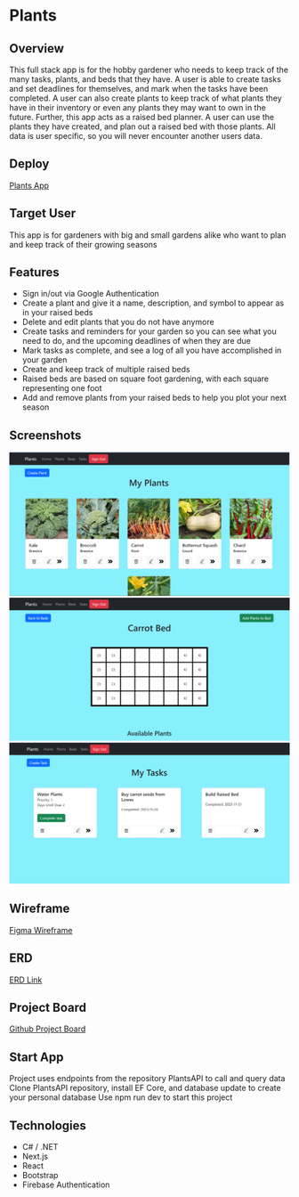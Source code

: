 # Plants
## Overview
  This full stack app is for the hobby gardener who needs to keep track of the many tasks, plants, and beds that they have. A user is able to create tasks and set deadlines for themselves, and mark when the tasks have been completed. A user can also create plants to keep track of what plants they have in their inventory or even any plants they may want to own in the future. Further, this app acts as a raised bed planner. A user can use the plants they have created, and plan out a raised bed with those plants. All data is user specific, so you will never encounter another users data. 

## Deploy
[Plants App](raised-beds.netlify.app)

## Target User
 This app is for gardeners with big and small gardens alike who want to plan and keep track of their growing seasons

## Features
- Sign in/out via Google Authentication
- Create a plant and give it a name, description, and symbol to appear as in your raised beds
- Delete and edit plants that you do not have anymore
- Create tasks and reminders for your garden so you can see what you need to do, and the upcoming deadlines of when they are due
- Mark tasks as complete, and see a log of all you have accomplished in your garden
- Create and keep track of multiple raised beds
- Raised beds are based on square foot gardening, with each square representing one foot
- Add and remove plants from your raised beds to help you plot your next season

## Screenshots
![Plants](utils/images/plantspage.png)
![Raised Beds](utils/images/raisedbed.png)
![Tasks](utils/images/taskspage.png)

## Wireframe
[Figma Wireframe](https://www.figma.com/file/AbOlFV3K1tQg0UalAyhkkm/Plants?type=design&node-id=0-1&mode=design&t=hVdyxheIQOWGHnzM-0)

## ERD
[ERD Link](https://lucid.app/lucidchart/7f511c4d-c667-4537-9532-9f98f29c7902/edit?viewport_loc=1430%2C-1531%2C3072%2C1515%2C0_0&invitationId=inv_48c2e3dc-6d48-4078-b9d9-8d42bc35c09d)

## Project Board
[Github Project Board](https://github.com/users/tjpenc/projects/7/views/1)

## Start App
  Project uses endpoints from the repository PlantsAPI to call and query data
  Clone PlantsAPI repository, install EF Core, and database update to create your personal database
  Use npm run dev to start this project

## Technologies
  - C# / .NET 
  - Next.js
  - React
  - Bootstrap
  - Firebase Authentication
